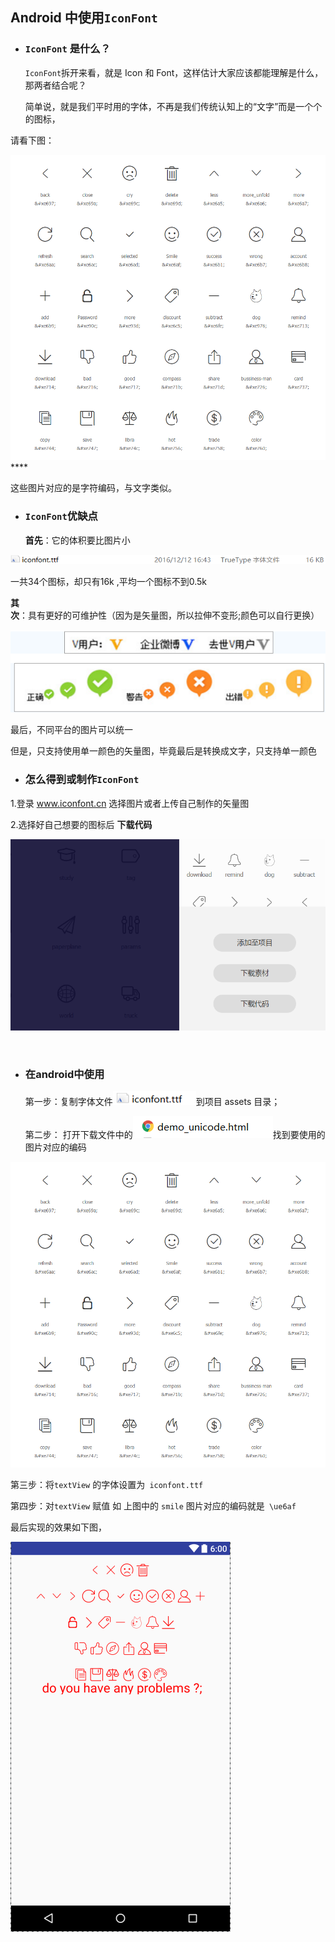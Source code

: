 ## Android 中使用`IconFont`

- ### `IconFont` 是什么？

  ​`IconFont`拆开来看，就是 Icon 和 Font，这样估计大家应该都能理解是什么，那两者结合呢？

  ​简单说，就是我们平时用的字体，不再是我们传统认知上的“文字”而是一个个的图标，

请看下图：

![img](.\image\iconfont_1.png)****

这些图片对应的是字符编码，与文字类似。

- ### `IconFont`优缺点

  ​**首先**：它的体积要比图片小

![img](.\image\iconfont_7.png)

一共34个图标，却只有16k ,平均一个图标不到0.5k

​	**其次**：具有更好的可维护性（因为是矢量图，所以拉伸不变形;颜色可以自行更换）

![img](.\image\iconfont_2.png)

最后，不同平台的图片可以统一

但是，只支持使用单一颜色的矢量图，毕竟最后是转换成文字，只支持单一颜色

- ### 怎么得到或制作`IconFont`

1.登录 www.iconfont.cn 选择图片或者上传自己制作的矢量图

2.选择好自己想要的图标后 **下载代码** 

 ![img](.\image\iconfont_3.png)

 

- ### 在android中使用

  第一步：复制字体文件![img](.\image\iconfont_4.png)到项目 assets 目录；

  第二步： 打开下载文件中的![img](.\image\iconfont_5.png)找到要使用的图片对应的编码

![img](.\image\iconfont_1.png)

第三步：将`textView` 的字体设置为` iconfont.ttf`

第四步：对`textView` 赋值 如 上图中的 `smile` 图片对应的编码就是` \ue6af`

最后实现的效果如下图，

![img](.\image\iconfont_6.png)





 



